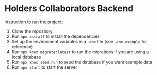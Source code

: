 # Holders Collaborators Backend

Instruction to run the project:

1. Clone the repository
2. Run `npm install` to install the dependencies
3. Set up the environment variables in a `.env` file (see `.env.example` for reference)
4. Run `npx knex migrate:latest` to run the migrations if you are using a local database
5. Run `npx knex seed:run` to seed the database if you want example data
6. Run `npm start` to start the server